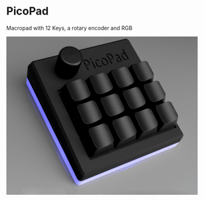 # PicoPad
Macropad with 12 Keys, a rotary encoder and RGB

![render](https://github.com/winnie-poo/PicoPad/blob/1398bc4c335900fdc4d2a112a2ff6efa6c8ab2d6/PicoPad_render.png)
